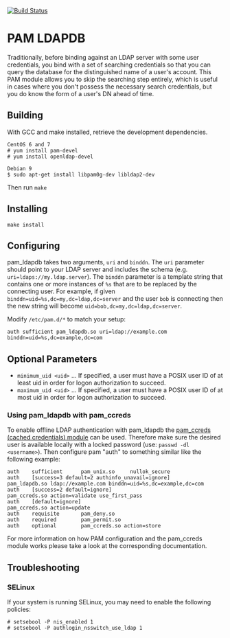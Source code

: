 [![Build Status](https://travis-ci.org/rmbreak/pam_ldapdb.svg?branch=master)](https://travis-ci.org/rmbreak/pam_ldapdb)

# PAM LDAPDB
Traditionally, before binding against an LDAP server with some user
credentials, you bind with a set of searching credentials so that you can query
the database for the distinguished name of a user's account. This PAM module
allows you to skip the searching step entirely, which is useful in cases where
you don't possess the necessary search credentials, but you do know the form of
a user's DN ahead of time.

## Building
With GCC and make installed, retrieve the development dependencies.

    CentOS 6 and 7
    # yum install pam-devel
    # yum install openldap-devel

    Debian 9
    $ sudo apt-get install libpam0g-dev libldap2-dev

Then run `make`

## Installing
`make install`

## Configuring
pam_ldapdb takes two arguments, `uri` and `binddn`. The `uri` parameter should
point to your LDAP server and includes the schema (e.g.
`uri=ldaps://my.ldap.server`). The `binddn` parameter is a template string that
contains one or more instances of `%s` that are to be replaced by the
connecting user. For example, if given `binddn=uid=%s,dc=my,dc=ldap,dc=server`
and the user `bob` is connecting then the new string will become
`uid=bob,dc=my,dc=ldap,dc=server`.

Modify `/etc/pam.d/*` to match your setup:

    auth sufficient pam_ldapdb.so uri=ldap://example.com binddn=uid=%s,dc=example,dc=com

## Optional Parameters

* `minimum_uid <uid>` ... If specified, a user must have a POSIX user ID of at least uid in order for logon authorization to succeed.
* `maximum_uid <uid>` ... If specified, a user must have a POSIX user ID of at most uid in order for logon authorization to succeed.

### Using pam_ldapdb with pam_ccreds
To enable offline LDAP authentication with pam_ldapdb the [pam_ccreds (cached
credentials) module](https://github.com/PADL/pam_ccreds) can be used. Therefore
make sure the desired user is available locally with a locked password (use:
`passwd -dl <username>`). Then configure pam "auth" to something similar like
the following example:

	auth    sufficient      pam_unix.so     nullok_secure
	auth    [success=3 default=2 authinfo_unavail=ignore]      pam_ldapdb.so ldap://example.com binddn=uid=%s,dc=example,dc=com
	auth    [success=2 default=ignore]                         pam_ccreds.so action=validate use_first_pass
	auth    [default=ignore]                                   pam_ccreds.so action=update
	auth    requisite       pam_deny.so
	auth    required        pam_permit.so
	auth    optional        pam_ccreds.so action=store

For more information on how PAM configuration and the pam_ccreds module works
please take a look at the corresponding documentation.

## Troubleshooting
### SELinux
If your system is running SELinux, you may need to enable the following policies:

    # setsebool -P nis_enabled 1
    # setsebool -P authlogin_nsswitch_use_ldap 1
